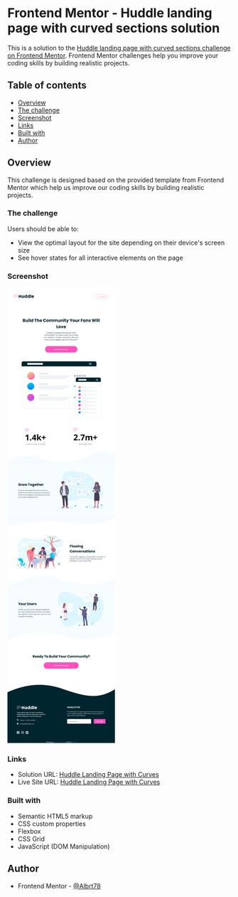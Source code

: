 # Frontend Mentor - Huddle landing page with curved sections solution

This is a solution to the [Huddle landing page with curved sections challenge on Frontend Mentor](https://www.frontendmentor.io/challenges/huddle-landing-page-with-curved-sections-5ca5ecd01e82137ec91a50f2). Frontend Mentor challenges help you improve your coding skills by building realistic projects.

## Table of contents

-   [Overview](#overview)
-   [The challenge](#the-challenge)
-   [Screenshot](#screenshot)
-   [Links](#links)
-   [Built with](#built-with)
-   [Author](#author)

## Overview

This challenge is designed based on the provided template from Frontend Mentor which help us improve our coding skills by building realistic projects.

### The challenge

Users should be able to:

-   View the optimal layout for the site depending on their device's screen size
-   See hover states for all interactive elements on the page

### Screenshot

![Huddle Landing Page](./screenshot/Huddle_landing_page_with_curved_sections_screenshot.png)

### Links

-   Solution URL: [Huddle Landing Page with Curves](https://your-solution-url.com)
-   Live Site URL: [Huddle Landing Page with Curves](https://your-live-site-url.com)

### Built with

-   Semantic HTML5 markup
-   CSS custom properties
-   Flexbox
-   CSS Grid
-   JavaScript (DOM Manipulation)

## Author

-   Frontend Mentor - [@Albrt78](https://www.frontendmentor.io/profile/Albrt78)
